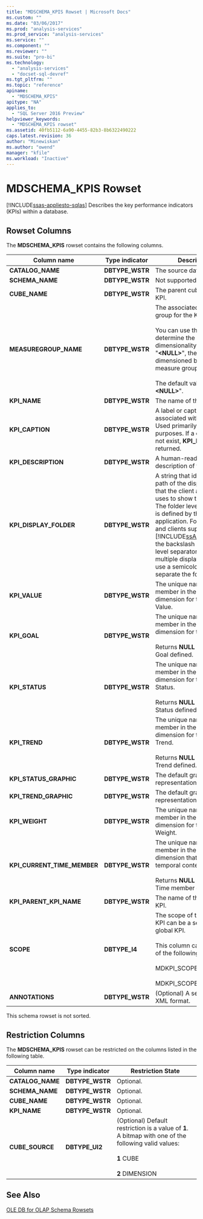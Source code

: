 ```yaml
---
title: "MDSCHEMA_KPIS Rowset | Microsoft Docs"
ms.custom: ""
ms.date: "03/06/2017"
ms.prod: "analysis-services"
ms.prod_service: "analysis-services"
ms.service: ""
ms.component: ""
ms.reviewer: ""
ms.suite: "pro-bi"
ms.technology: 
  - "analysis-services"
  - "docset-sql-devref"
ms.tgt_pltfrm: ""
ms.topic: "reference"
apiname: 
  - "MDSCHEMA_KPIS"
apitype: "NA"
applies_to: 
  - "SQL Server 2016 Preview"
helpviewer_keywords: 
  - "MDSCHEMA_KPIS rowset"
ms.assetid: 40fb5112-6a90-4455-82b3-8b6322490222
caps.latest.revision: 36
author: "Minewiskan"
ms.author: "owend"
manager: "kfile"
ms.workload: "Inactive"
---
```

# MDSCHEMA_KPIS Rowset
[!INCLUDE[ssas-appliesto-sqlas](../../../includes/ssas-appliesto-sqlas.md)]
  Describes the key performance indicators (KPIs) within a database.  
  
## Rowset Columns  
 The **MDSCHEMA_KPIS** rowset contains the following columns.  
  
|Column name|Type indicator|Description|  
|-----------------|--------------------|-----------------|  
|**CATALOG_NAME**|**DBTYPE_WSTR**|The source database.|  
|**SCHEMA_NAME**|**DBTYPE_WSTR**|Not supported.|  
|**CUBE_NAME**|**DBTYPE_WSTR**|The parent cube for the KPI.|  
|**MEASUREGROUP_NAME**|**DBTYPE_WSTR**|The associated measure group for the KPI.<br /><br /> You can use this column to determine the dimensionality of the KPI. If "**\<NULL>**", the KPI will be dimensioned by all measure groups.<br /><br /> The default value is "**\<NULL>**".|  
|**KPI_NAME**|**DBTYPE_WSTR**|The name of the KPI.|  
|**KPI_CAPTION**|**DBTYPE_WSTR**|A label or caption associated with the KPI. Used primarily for display purposes. If a caption does not exist, **KPI_NAME** is returned.|  
|**KPI_DESCRIPTION**|**DBTYPE_WSTR**|A human-readable description of the KPI.|  
|**KPI_DISPLAY_FOLDER**|**DBTYPE_WSTR**|A string that identifies the path of the display folder that the client application uses to show the member. The folder level separator is defined by the client application. For the tools and clients supplied by [!INCLUDE[ssASnoversion](../../../includes/ssasnoversion-md.md)], the backslash (\\) is the level separator. To provide multiple display folders, use a semicolon (;) to separate the folders.|  
|**KPI_VALUE**|**DBTYPE_WSTR**|The unique name of the member in the measures dimension for the KPI Value.|  
|**KPI_GOAL**|**DBTYPE_WSTR**|The unique name of the member in the measures dimension for the KPI Goal.<br /><br /> Returns **NULL** if there is no Goal defined.|  
|**KPI_STATUS**|**DBTYPE_WSTR**|The unique name of the member in the measures dimension for the KPI Status.<br /><br /> Returns **NULL** if there is no Status defined.|  
|**KPI_TREND**|**DBTYPE_WSTR**|The unique name of the member in the measures dimension for the KPI Trend.<br /><br /> Returns **NULL** if there is no Trend defined.|  
|**KPI_STATUS_GRAPHIC**|**DBTYPE_WSTR**|The default graphical representation of the KPI.|  
|**KPI_TREND_GRAPHIC**|**DBTYPE_WSTR**|The default graphical representation of the KPI.|  
|**KPI_WEIGHT**|**DBTYPE_WSTR**|The unique name of the member in the measures dimension for the KPI Weight.|  
|**KPI_CURRENT_TIME_MEMBER**|**DBTYPE_WSTR**|The unique name of the member in the time dimension that defines the temporal context of the KPI.<br /><br /> Returns **NULL** if there is no Time member defined.|  
|**KPI_PARENT_KPI_NAME**|**DBTYPE_WSTR**|The name of the parent KPI.|  
|**SCOPE**|**DBTYPE_I4**|The scope of the KPI. The KPI can be a session KPI or global KPI.<br /><br /> This column can have one of the following values:<br /><br /> MDKPI_SCOPE_GLOBAL=1<br /><br /> MDKPI_SCOPE_SESSION=2|  
|**ANNOTATIONS**|**DBTYPE_WSTR**|(Optional) A set of notes, in XML format.|  
  
 This schema rowset is not sorted.  
  
## Restriction Columns  
 The **MDSCHEMA_KPIS** rowset can be restricted on the columns listed in the following table.  
  
|Column name|Type indicator|Restriction State|  
|-----------------|--------------------|-----------------------|  
|**CATALOG_NAME**|**DBTYPE_WSTR**|Optional.|  
|**SCHEMA_NAME**|**DBTYPE_WSTR**|Optional.|  
|**CUBE_NAME**|**DBTYPE_WSTR**|Optional.|  
|**KPI_NAME**|**DBTYPE_WSTR**|Optional.|  
|**CUBE_SOURCE**|**DBTYPE_UI2**|(Optional) Default restriction is a value of **1**. A bitmap with one of the following valid values:<br /><br /> **1** CUBE<br /><br /> **2** DIMENSION|  
  
## See Also  
 [OLE DB for OLAP Schema Rowsets](../../../analysis-services/schema-rowsets/ole-db-olap/ole-db-for-olap-schema-rowsets.md)  
  
  
